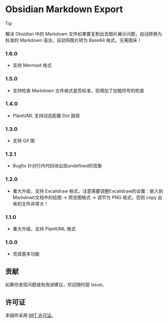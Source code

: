 # Obsidian Markdown Export

> [!tip]
> 解决 Obsidian 中的 Markdown 文件如果要复制出去图片展示问题，自动转换为标准的 Markdown 语法，自动将图片转为 Base64 格式，无需图床！


### 1.6.0

- 支持 Mermaid 格式

### 1.5.0

- 支持检查 Markdown 文件格式是否标准，现增加了加粗符号的检查

### 1.4.0

- PlantUML 支持动态配置 Dot 路径

### 1.3.0

- 支持 Gif 图

### 1.2.1

- Bugfix 针对行内代码块出现undefined的现象

### 1.2.0

- 重大升级，支持 Excalidraw 格式，注意需要调整Excalidraw的设置：嵌入到Markdown文档中的绘图 -> 预览图格式 -> 调节为 PNG 格式，否则 copy 出来的文件非常大！

### 1.1.0

- 重大升级，支持 PlantUML 格式

### 1.0.0

- 完成基本功能

## 贡献

如果你发现问题或有改进建议，欢迎随时提 issue。

## 许可证

本插件采用 [MIT 许可证](LICENSE)。




